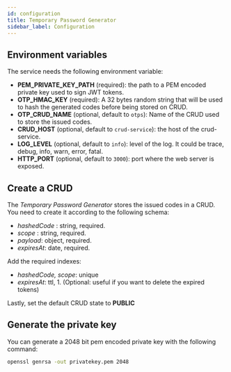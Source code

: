 ```yaml
---
id: configuration
title: Temporary Password Generator
sidebar_label: Configuration
---
```

## Environment variables

The service needs the following environment variable:

- **PEM_PRIVATE_KEY_PATH** (required): the path to a PEM encoded private key used to sign JWT tokens.
- **OTP_HMAC_KEY** (required): A 32 bytes random string that will be used to hash the generated codes before being stored on CRUD.
- **OTP_CRUD_NAME** (optional, default to `otps`): Name of the CRUD used to store the issued codes.
- **CRUD_HOST** (optional, default to `crud-service`): the host of the crud-service.
- **LOG_LEVEL** (optional, default to `info`): level of the log. It could be trace, debug, info, warn, error, fatal.
- **HTTP_PORT** (optional, default to `3000`): port where the web server is exposed.

## Create a CRUD
The _Temporary Password Generator_ stores the issued codes in a CRUD. You need to create it according to the following schema:

- _hashedCode_ : string, required.
- _scope_ : string, required.
- _payload_: object, required.
- _expiresAt_: date, required.

Add the required indexes:

- _hashedCode, scope_: unique
- _expiresAt_: ttl, 1. (Optional: useful if you want to delete the expired tokens)

Lastly, set the default CRUD state to **PUBLIC**

## Generate the private key
You can generate a 2048 bit pem encoded private key with the following command:

```bash
openssl genrsa -out privatekey.pem 2048
```
